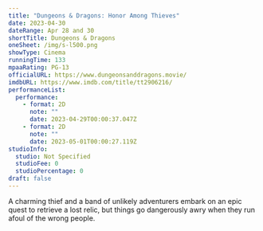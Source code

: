 ```yaml
---
title: "Dungeons & Dragons: Honor Among Thieves"
date: 2023-04-30
dateRange: Apr 28 and 30
shortTitle: Dungeons & Dragons
oneSheet: /img/s-l500.png
showType: Cinema
runningTime: 133
mpaaRating: PG-13
officialURL: https://www.dungeonsanddragons.movie/
imdbURL: https://www.imdb.com/title/tt2906216/
performanceList:
  performance:
    - format: 2D
      note: ""
      date: 2023-04-29T00:00:37.047Z
    - format: 2D
      note: ""
      date: 2023-05-01T00:00:27.119Z
studioInfo:
  studio: Not Specified
  studioFee: 0
  studioPercentage: 0
draft: false
---
```

A charming thief and a band of unlikely adventurers embark on an epic quest to retrieve a lost relic, but things go dangerously awry when they run afoul of the wrong people.